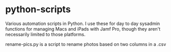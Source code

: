 # python-scripts
Various automation scripts in Python. I use these for day to day sysadmin functions for managing Macs and iPads with Jamf Pro, though they aren't necessarily limited to those platforms.


rename-pics.py is a script to rename photos based on two columns in a .csv
